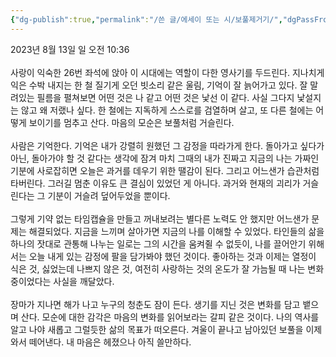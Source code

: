 ```yaml
---
{"dg-publish":true,"permalink":"/쓴 글/에세이 또는 시/보풀제거기/","dgPassFrontmatter":true}
---
```


2023년 8월 13일 일 오전 10:36<br/>
<br/>
사랑이 익숙한 26번 좌석에 앉아 이 시대에는 역할이 다한 영사기를 두드린다. 지나치게 익은 수박 내지는 한 철 질기게 오던 빗소리 같은 울림, 기억이 잘 늙어가고 있다. 잘 말려있는 필름을 펼쳐보면 어떤 것은 나 같고 어떤 것은 낯선 이 같다. 사실 그다지 낯설지는 않고 왜 저랬나 싶다. 한 철에는 지독하게 스스로를 검열하며 살고, 또 다른 철에는 어떻게 보이기를 멈추고 산다. 마음의 모순은 보풀처럼 거슬린다.<br/>
<br/>
사람은 기억한다. 기억은 내가 강렬히 원했던 그 감정을 따라가게 한다. 돌아가고 싶다가 아닌, 돌아가야 할 것 같다는 생각에 잠겨 마치 그때의 내가 진짜고 지금의 나는 가짜인 기분에 사로잡히면 오늘은 과거를 데우기 위한 땔감이 된다. 그리고 어느샌가 습관처럼 타버린다. 그러길 멈춘 이유도 큰 결심이 있었던 게 아니다. 과거와 현재의 괴리가 거슬린다는 그 기분이 거슬려 덮어두었을 뿐이다.<br/>
<br/>
그렇게 기약 없는 타임캡슐을 만들고 꺼내보려는 별다른 노력도 안 했지만 어느샌가 문제는 해결되었다. 지금을 느끼며 살아가면 지금의 나를 이해할 수 있었다. 타인들의 삶을 하나의 잣대로 관통해 나누는 일로는 그의 시간을 움켜쥘 수 없듯이, 나를 끌어안기 위해서는 오늘 내게 있는 감정에 팔을 담가봐야 했던 것이다. 좋아하는 것과 이제는 열정이 식은 것, 싫었는데 나쁘지 않은 것, 여전히 사랑하는 것의 온도가 잘 가늠될 때 나는 변화 중이었다는 사실을 깨달았다. <br/>
<br/>
장마가 지나면 해가 나고 누구의 청춘도 잠이 든다. 생기를 지닌 것은 변화를 담고 뱉으며 산다. 모순에 대한 감각은 마음의 변화를 읽어보라는 갈피 같은 것이다. 나의 역사를 알고 나야 새롭고 그럴듯한 삶의 목표가 떠오른다. 겨울이 끝나고 남아있던 보풀을 이제 와서 떼어낸다. 내 마음은 헤졌으나 아직 쓸만하다.<br/>
